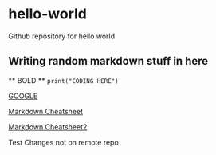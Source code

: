 # hello-world
Github repository for hello world

## Writing random markdown stuff in here

** BOLD **
` print("CODING HERE") `

[GOOGLE](https://www.google.com)

[Markdown Cheatsheet](https://www.markdownguide.org/cheat-sheet/)

[Markdown Cheatsheet2](https://www.markdownguide.org/cheat-sheet/)

Test Changes not on remote repo
